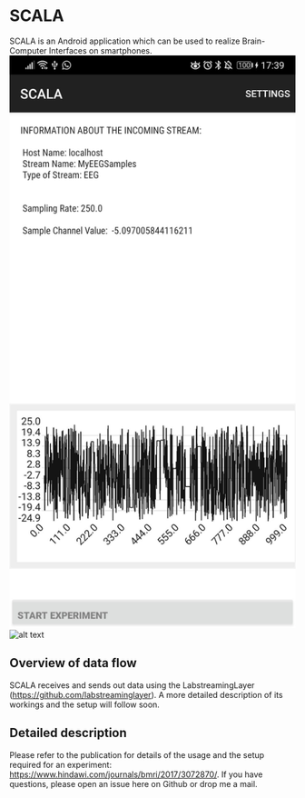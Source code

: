 # SCALA

SCALA is an Android application which can be used to realize Brain-Computer Interfaces on smartphones.
![Main Screen](/docs/SCALA_main.jpg)
<img src="url" alt="alt text" width="200" height="1000">


## Overview of data flow
SCALA receives and sends out data using the LabstreamingLayer (https://github.com/labstreaminglayer).
A more detailed description of its workings and the setup will follow soon.

## Detailed description
Please refer to the publication for details of the usage and the setup required for an experiment: https://www.hindawi.com/journals/bmri/2017/3072870/.
If you have questions, please open an issue here on Github or drop me a mail.
